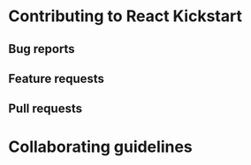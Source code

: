 # Contributing to React Kickstart

## Bug reports

## Feature requests

## Pull requests

# Collaborating guidelines
